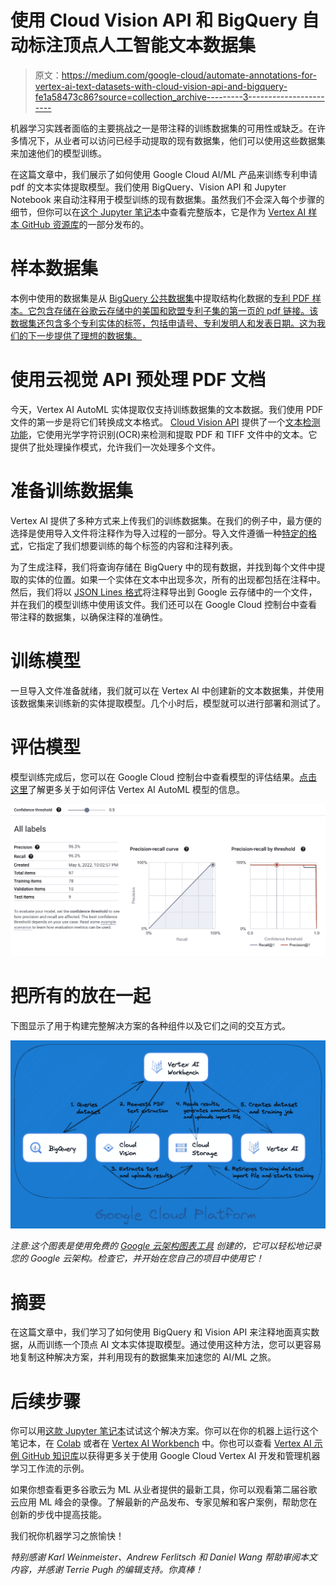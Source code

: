 # 使用 Cloud Vision API 和 BigQuery 自动标注顶点人工智能文本数据集

> 原文：<https://medium.com/google-cloud/automate-annotations-for-vertex-ai-text-datasets-with-cloud-vision-api-and-bigquery-fe1a58473c86?source=collection_archive---------3----------------------->

机器学习实践者面临的主要挑战之一是带注释的训练数据集的可用性或缺乏。在许多情况下，从业者可以访问已经手动提取的现有数据集，他们可以使用这些数据集来加速他们的模型训练。

在这篇文章中，我们展示了如何使用 Google Cloud AI/ML 产品来训练专利申请 pdf 的文本实体提取模型。我们使用 BigQuery、Vision API 和 Jupyter Notebook 来自动注释用于模型训练的现有数据集。虽然我们不会深入每个步骤的细节，但你可以在[这个 Jupyter 笔记本](https://github.com/GoogleCloudPlatform/vertex-ai-samples/blob/main/notebooks/community/ml_ops/stage2/get_started_with_visionapi_and_automl.ipynb)中查看完整版本，它是作为 [Vertex AI 样本 GitHub 资源库](https://github.com/GoogleCloudPlatform/vertex-ai-samples)的一部分发布的。

# 样本数据集

本例中使用的数据集是从 [BigQuery 公共数据集](https://cloud.google.com/bigquery/public-data)中提取结构化数据的[专利 PDF 样本。它包含存储在谷歌云存储中的美国和欧盟专利子集的第一页的 pdf 链接。该数据集还包含多个专利实体的标签，包括申请号、专利发明人和发表日期。这为我们的下一步提供了理想的数据集。](https://console.cloud.google.com/marketplace/product/global-patents/labeled-patents)

# 使用云视觉 API 预处理 PDF 文档

今天，Vertex AI AutoML 实体提取仅支持训练数据集的文本数据。我们使用 PDF 文件的第一步是将它们转换成文本格式。 [Cloud Vision API](https://cloud.google.com/vision) 提供了一个[文本检测功能](https://cloud.google.com/vision/docs/pdf)，它使用光学字符识别(OCR)来检测和提取 PDF 和 TIFF 文件中的文本。它提供了批处理操作模式，允许我们一次处理多个文件。

# 准备训练数据集

Vertex AI 提供了多种方式来上传我们的训练数据集。在我们的例子中，最方便的选择是使用导入文件将注释作为导入过程的一部分。导入文件遵循一种[特定的格式](https://cloud.google.com/vertex-ai/docs/datasets/prepare-text#entity-extraction)，它指定了我们想要训练的每个标签的内容和注释列表。

为了生成注释，我们将查询存储在 BigQuery 中的现有数据，并找到每个文件中提取的实体的位置。如果一个实体在文本中出现多次，所有的出现都包括在注释中。然后，我们将以 [JSON Lines 格式](https://cloud.google.com/vertex-ai/docs/datasets/prepare-text#entity-extraction)将注释导出到 Google 云存储中的一个文件，并在我们的模型训练中使用该文件。我们还可以在 Google Cloud 控制台中查看带注释的数据集，以确保注释的准确性。

# 训练模型

一旦导入文件准备就绪，我们就可以在 Vertex AI 中创建新的文本数据集，并使用该数据集来训练新的实体提取模型。几个小时后，模型就可以进行部署和测试了。

# 评估模型

模型训练完成后，您可以在 Google Cloud 控制台中查看模型的评估结果。[点击这里](https://cloud.google.com/vertex-ai/docs/training/evaluating-automl-models#evaluation_metrics_returned_by)了解更多关于如何评估 Vertex AI AutoML 模型的信息。

![](img/0eafec3b7dec7c50b2239a58ed7ecbcf.png)

# 把所有的放在一起

下图显示了用于构建完整解决方案的各种组件以及它们之间的交互方式。

![](img/5f463202aeb82bf094ee0a58070564b9.png)

*注意:这个图表是使用免费的* [*Google 云架构图表工具*](http://bit.ly/GCPArchitecture) *创建的，它可以轻松地记录您的 Google 云架构。检查它，并开始在您自己的项目中使用它！*

# 摘要

在这篇文章中，我们学习了如何使用 BigQuery 和 Vision API 来注释地面真实数据，从而训练一个顶点 AI 文本实体提取模型。通过使用这种方法，您可以更容易地复制这种解决方案，并利用现有的数据集来加速您的 AI/ML 之旅。

# 后续步骤

你可以用[这款 Jupyter 笔记本](https://github.com/GoogleCloudPlatform/vertex-ai-samples/blob/main/notebooks/community/ml_ops/stage2/get_started_with_visionapi_and_automl.ipynb)试试这个解决方案。你可以在你的机器上运行这个笔记本，在 [Colab](https://colab.research.google.com/) 或者在 [Vertex AI Workbench](https://cloud.google.com/vertex-ai-workbench) 中。你也可以查看 [Vertex AI 示例 GitHub 知识库](https://github.com/GoogleCloudPlatform/vertex-ai-samples)以获得更多关于使用 Google Cloud Vertex AI 开发和管理机器学习工作流的示例。

如果你想查看更多谷歌云为 ML 从业者提供的最新工具，你可以观看第二届谷歌云应用 ML 峰会的录像。了解最新的产品发布、专家见解和客户案例，帮助您在创新的步伐中提高技能。

我们祝你机器学习之旅愉快！

*特别感谢 Karl Weinmeister、Andrew Ferlitsch 和 Daniel Wang 帮助审阅本文内容，并感谢 Terrie Pugh 的编辑支持。你真棒！*
